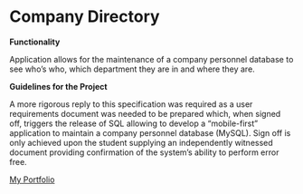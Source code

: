 # Company Directory
<p align="center">
</p>

**Functionality**

Application allows for the maintenance of a company personnel database to see who’s who, which department they are in and where they are.

**Guidelines for the Project**

A more rigorous reply to this specification was required as a user requirements document was needed to be prepared which, when signed off, triggers the release of SQL allowing to develop a “mobile-first” application to maintain a company personnel database (MySQL). Sign off is only achieved upon the student supplying an independently witnessed document providing confirmation of the system’s ability to perform error free.

[My Portfolio](https://swoszowski.net/)
